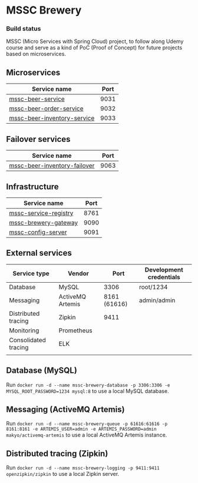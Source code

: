 # MSSC Brewery

### Build status

MSSC (Micro Services with Spring Cloud) project, to follow along Udemy course and serve as a kind of PoC (Proof of
Concept) for future projects based on microservices.

## Microservices

| Service name                                                                            | Port |
|-----------------------------------------------------------------------------------------|------|
| [mssc-beer-service](./services/mssc-beer-service)                                       | 9031 |
| [mssc-beer-order-service](./services/mssc-beer-order-service)                           | 9032 |
| [mssc-beer-inventory-service](./services/mssc-beer-inventory-service)                   | 9033 |

## Failover services

| Service name                                                            | Port |
|-------------------------------------------------------------------------|------|
| [mssc-beer-inventory-failover](./services/mssc-beer-inventory-failover) | 9063 |

## Infrastructure

| Service name                                           | Port |
|--------------------------------------------------------|------|
| [mssc-service-registry](./cloud/mssc-service-registry) | 8761 |
| [mssc-brewery-gateway](./cloud/mssc-api-gateway)       | 9090 |
| [mssc-config-server](./cloud/mssc-config-server)       | 9091 |

## External services

| Service type         | Vendor           | Port         | Development credentials |
|----------------------|------------------|--------------|-------------------------|
| Database             | MySQL            | 3306         | root/1234               |
| Messaging            | ActiveMQ Artemis | 8161 (61616) | admin/admin             |
| Distributed tracing  | Zipkin           | 9411         |                         |
| Monitoring           | Prometheus       |              |                         |
| Consolidated tracing | ELK              |              |                         |
|                      |                  |              |                         |

## Database (MySQL)

Run `docker run -d --name mssc-brewery-database -p 3306:3306 -e MYSQL_ROOT_PASSWORD=1234 mysql:8` to use a local MySQL database.

## Messaging (ActiveMQ Artemis)

Run `docker run -d --name mssc-brewery-queue -p 61616:61616 -p 8161:8161 -e ARTEMIS_USER=admin -e ARTEMIS_PASSWORD=admin makyo/activemq-artemis` to use a local ActiveMQ Artemis instance.

## Distributed tracing (Zipkin)

Run `docker run -d --name mssc-brewery-logging -p 9411:9411 openzipkin/zipkin` to use a local Zipkin server.
